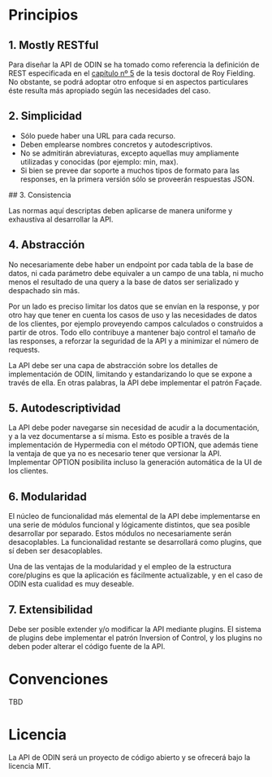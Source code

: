# Principios

## 1.  Mostly RESTful

Para diseñar la API de ODIN se ha tomado como referencia la definición de REST especificada en el [capítulo nº 5](https://www.ics.uci.edu/~fielding/pubs/dissertation/rest_arch_style.htm) de la tesis doctoral de Roy Fielding. No obstante, se podrá adoptar otro enfoque si en aspectos particulares éste resulta más apropiado según las necesidades del caso.

## 2. Simplicidad

- Sólo puede haber una URL para cada recurso.
- Deben emplearse nombres concretos y autodescriptivos.
- No se admitirán abreviaturas, excepto aquellas muy ampliamente utilizadas y conocidas (por ejemplo: min, max).
- Si bien se prevee dar soporte a muchos tipos de formato para las responses, en la primera versión sólo se proveerán respuestas JSON.

## 3. Consistencia

Las normas aquí descriptas deben aplicarse de manera uniforme y exhaustiva al desarrollar la API.

## 4. Abstracción

No necesariamente debe haber un endpoint por cada tabla de la base de datos, ni cada parámetro debe equivaler a un campo de una tabla, ni mucho menos el resultado de una query a la base de datos ser serializado y despachado sin más. 

Por un lado es preciso limitar los datos que se envían en la response, y por otro hay que tener en cuenta los casos de uso y las necesidades de datos de los clientes, por ejemplo proveyendo campos calculados o construidos a partir de otros. Todo ello contribuye a mantener bajo control el tamaño de las responses, a reforzar la seguridad de la API y a minimizar el número de requests.

La API debe ser una capa de abstracción sobre los detalles de implementación de ODIN, limitando y estandarizando lo que se expone a través de ella. En otras palabras, la API debe implementar el patrón Façade.

## 5. Autodescriptividad

La API debe poder navegarse sin necesidad de acudir a la documentación, y a la vez documentarse a sí misma. Esto es posible a través de la implementación de Hypermedia con el método OPTION, que además tiene la ventaja de que ya no es necesario tener que versionar la API. Implementar OPTION posibilita incluso la generación automática de la UI de los clientes.

## 6. Modularidad

El núcleo de funcionalidad más elemental de la API debe implementarse en una serie de módulos funcional y lógicamente distintos, que sea posible desarrollar por separado. Estos módulos no necesariamente serán desacoplables. La funcionalidad restante se desarrollará como plugins, que sí deben ser desacoplables.

Una de las ventajas de la modularidad y el empleo de la estructura core/plugins es que la aplicación es fácilmente actualizable, y en el caso de ODIN esta cualidad es muy deseable.

## 7. Extensibilidad

Debe ser posible extender y/o modificar la API mediante plugins. El sistema de plugins debe implementar el patrón Inversion of Control, y los plugins no deben poder alterar el código fuente de la API.

# Convenciones

TBD

# Licencia

La API de ODIN será un proyecto de código abierto y se ofrecerá bajo la licencia MIT.
